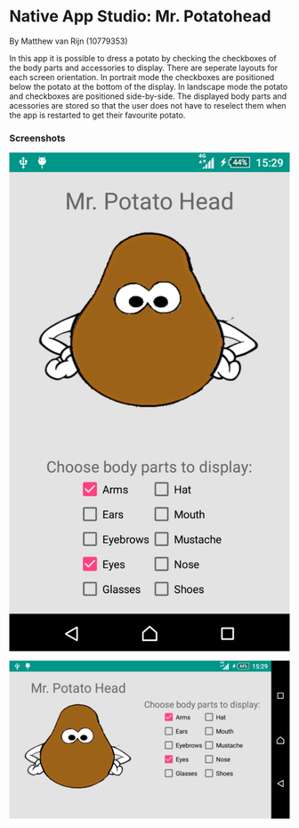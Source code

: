 # Native App Studio: Mr. Potatohead
By Matthew van Rijn (10779353)

In this app it is possible to dress a potato by checking the checkboxes of the body parts and accessories to display. There are seperate layouts for each screen orientation. In portrait mode the checkboxes are positioned below the potato at the bottom of the display. In landscape mode the potato and checkboxes are positioned side-by-side. The displayed body parts and acessories are stored so that the user does not have to reselect them when the app is restarted to get their favourite potato.

### Screenshots
![Portrait view](doc/Portrait.png)

![Landscape view](doc/Landscape.png)
